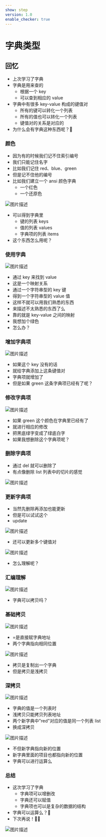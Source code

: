 ```yaml
---
show: step
version: 1.0
enable_checker: true
---
```


# 字典类型

## 回忆

- 上次学习了字典
- 字典是用来查的
  - 根据一个 key
  - 可以查到相应的 value
- 字典中有很多 key-value 构成的键值对
  - 所有的键可以转化一个列表
  - 所有的值也可以转化一个列表
  - 键值对的关系是对应的
- 为什么会有字典这种东西呢？🤔

### 颜色

- 因为有的时候我们记不住索引编号
- 我们只能记住名字
- 比如我们记住 red、blue、green
- 但是记不住他的编号
- 比如我们建立一个 ansi 颜色字典
  - 一个红色
  - 一个还原色

![图片描述](https://doc.shiyanlou.com/courses/uid1190679-20210830-1630320652061)

- 可以得到字典里
  - 键的列表 keys
  - 值的列表 values
  - 字典项的列表 items
- 这个东西怎么用呢？

### 使用字典

![图片描述](https://doc.shiyanlou.com/courses/uid1190679-20210830-1630320813924)

- 通过 key 来找到 value
- 这是一个映射关系
- 通过一个字符串型的 key 键
- 得到一个字符串型的 value 值
- 这样不就可以用我们熟悉的东西
- 来描述不太熟悉的东西了么
- 靠的就是 key-value 之间的映射
- 我想加个绿色
- 怎么办？

### 增加字典项

![图片描述](https://doc.shiyanlou.com/courses/uid1190679-20210830-1630321052796)

- 如果这个 key 没有的话
- 就给字典添加上这条键值对
- 字典项就增加了
- 但是如果 green 这条字典项已经有了呢？

### 修改字典项

![图片描述](https://doc.shiyanlou.com/courses/uid1190679-20210830-1630321156479)

- 如果 green 这个颜色在字典里已经有了
- 就进行相应的修改
- 把黑底绿字变成了绿底白字
- 如果我想删除这个字典项呢？

### 删除字典项

- 通过 del 就可以删除了
- 有点像删除 list 列表中的切片的感觉

![图片描述](https://doc.shiyanlou.com/courses/uid1190679-20210830-1630321313368)

### 更新字典项

- 当然先删除再添加也能更新
- 但是可以试试这个
- update

![图片描述](https://doc.shiyanlou.com/courses/uid1190679-20210830-1630321964009)

- 还可以更新多个键值对

![图片描述](https://doc.shiyanlou.com/courses/uid1190679-20210830-1630321993794)

- 怎么理解呢？

### 汇编理解

![图片描述](https://doc.shiyanlou.com/courses/uid1190679-20220801-1659323963029)

- 字典可以拷贝吗？

### 基础拷贝

![图片描述](https://doc.shiyanlou.com/courses/uid1190679-20210830-1630321540225)

- =是直接赋字典地址
- 两个字典指向相同位置

![图片描述](https://doc.shiyanlou.com/courses/uid1190679-20210830-1630321573582)

- 拷贝是复制出一个字典
- 但是拷贝是浅拷贝

### 深拷贝

![图片描述](https://doc.shiyanlou.com/courses/uid1190679-20210830-1630321690661)

- 字典的值是一个列表时
- 浅拷贝只能拷贝列表地址
- 两个新字典中"red"对应的值是同一个列表 list
- 换成深拷贝

![图片描述](https://doc.shiyanlou.com/courses/uid1190679-20210830-1630321698697)

- 不但新字典指向新的位置
- 新字典里面的项目也都指向新的位置
- 字典可以进行运算么

### 总结

- 这次学习了字典
  - 字典项可以增删改
  - 字典还可以赋值
  - 字典项也可以是复杂的数据的结构
- 字典可以运算么？🤔
- 下次再说！👋🏻

![图片描述](https://doc.shiyanlou.com/courses/uid1190679-20220830-1661863497865)
